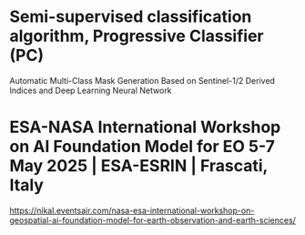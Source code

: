 # Semi-supervised classification algorithm, Progressive Classifier (PC)
Automatic Multi-Class Mask Generation Based on Sentinel-1/2 Derived Indices and Deep Learning Neural Network
# ESA-NASA International Workshop on AI Foundation Model for EO 5-7 May 2025 | ESA-ESRIN | Frascati, Italy
https://nikal.eventsair.com/nasa-esa-international-workshop-on-geospatial-ai-foundation-model-for-earth-observation-and-earth-sciences/ 
